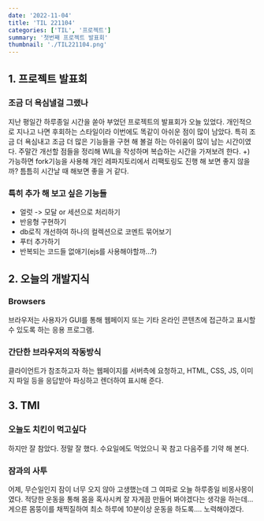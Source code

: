 ```yaml
---
date: '2022-11-04'
title: 'TIL 221104'
categories: ['TIL', '프로젝트']
summary: '첫번째 프로젝트 발표회'
thumbnail: './TIL221104.png'
---
```


## 1. 프로젝트 발표회

### 조금 더 욕심낼걸 그랬나

지난 평일간 하루종일 시간을 쏟아 부었던 프로젝트의 발표회가 오늘 있었다.
개인적으로 지나고 나면 후회하는 스타일이라 이번에도 똑같이 아쉬운 점이 많이 남았다.
특히 조금 더 욕심내고 조금 더 많은 기능들을 구현 해 볼걸 하는 아쉬움이 많이 남는 시간이였다.
주말간 개선할 점들을 정리해 WIL을 작성하며 복습하는 시간을 가져보려 한다.
+) 가능하면 fork기능을 사용해 개인 레파지토리에서 리팩토링도 진행 해 보면 좋지 않을까? 틈틈히 시간날 때 해보면 좋을 거 같다.

### 특히 추가 해 보고 싶은 기능들

- 얼럿 -> 모달 or 세션으로 처리하기
- 반응형 구현하기
- db로직 개선하여 하나의 컬렉션으로 코멘트 묶어보기
- 푸터 추가하기
- 반복되는 코드들 없애기(ejs를 사용해야할까...?)

## 2. 오늘의 개발지식

### Browsers

브라우저는 사용자가 GUI를 통해 웹페이지 또는 기타 온라인 콘텐츠에 접근하고 표시할 수 있도록 하는 응용 프로그램.

### 간단한 브라우저의 작동방식

클라이언트가 참조하고자 하는 웹페이지를 서버측에 요청하고, HTML, CSS, JS, 이미지 파일 등을 응답받아 파싱하고 렌더하여 표시해 준다.

## 3. TMI

### 오늘도 치킨이 먹고싶다

하지만 잘 참았다. 정말 잘 했다. 수요일에도 먹었으니 꾹 참고 다음주를 기약 해 본다.

### 잠과의 사투

어제, 무슨일인지 잠이 너무 오지 않아 고생했는데 그 여파로 오늘 하루종일 비몽사몽이였다.
적당한 운동을 통해 몸을 혹사시켜 잘 자게끔 만들어 봐야겠다는 생각을 하는데... 게으른 몸뚱이를 채찍질하여 최소 하루에 10분이상 운동을 하도록.... 노력해야겠다.
